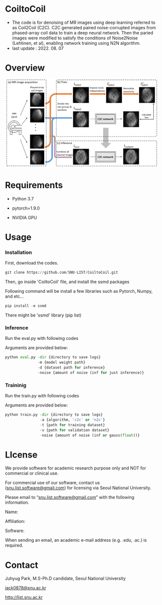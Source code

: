 # CoiltoCoil
* The code is for denoising of MR images using deep learning referred to as Coil2Coil (C2C). C2C 
generated paired noise-corrupted images from phased-array coil data to train a deep neural network. Then the paried images were modified to satisfy the conditions of Noise2Noise (Lehtinen, et al), enabling network training using N2N algorithm. 
* last update : 2022. 08. 07

# Overview

![figure 1](/figure.png)

# Requirements 
* Python 3.7

* pytorch=1.9.0

* NVIDIA GPU 


# Usage
### Installation

First, download the codes. 

```python
git clone https://github.com/SNU-LIST/CoiltoCoil.git
```

Then, go inside 'CoiltoCoil' file, and install the ssmd packages

Following command will be install a few libraries such as Pytorch, Numpy, and etc...
```python
pip install -e ssmd
```
There might be 'ssmd' library (pip list)


### Inference

Run the eval.py with following codes

Arguments are provided below:
```python
python eval.py -dir {directory to save logs} 
               -m {model weight path} 
               -d {dataset path for inference} 
               -noise {amount of noise (inf for just inference)}
```


### Traininig

Run the train.py with following codes

Arguments are provided below:
```python
python train.py -dir {directory to save logs} 
                -a {algorithm, 'c2c' or 'n2c'} 
                -t {path for training dataset} 
                -v {path for validation dataset} 
                -noise {amount of noise (inf or gauss(float))}
```
# LIcense
We provide software for academic research purpose only and NOT for commercial or clinical use.

For commercial use of our software, contact us (snu.list.software@gmail.com) for licensing via Seoul National University.

Please email to “snu.list.software@gmail.com” with the following information.

Name:

Affiliation:

Software:

When sending an email, an academic e-mail address (e.g. .edu, .ac.) is required.

# Contact 
Juhyug Park, M.S-Ph.D candidate, Seoul National University

jack0878@snu.ac.kr

http://list.snu.ac.kr
